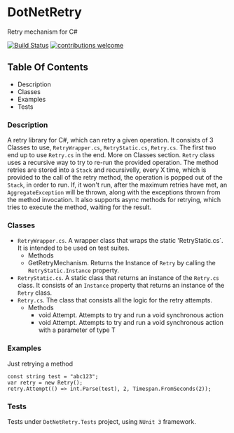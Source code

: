 ﻿# DotNetRetry
Retry mechanism for C#

[![Build Status](https://circleci.com/gh/gdyrrahitis/angular-101/tree/master.svg?style=shield&circle-token=:circle-token)](https://travis-ci.org/gdyrrahitis/dotnet-retry.svg?branch=master)
[![contributions welcome](https://img.shields.io/badge/contributions-welcome-brightgreen.svg?style=flat)](https://github.com/gdyrrahitis/dotnet-retry)

## Table Of Contents
* Description
* Classes
* Examples
* Tests

### Description
A retry library for C#, which can retry a given operation.
It consists of 3 Classes to use, `RetryWrapper.cs`, `RetryStatic.cs`, `Retry.cs`. The first two end up to use `Retry.cs` in the end. More on Classes section.
`Retry` class uses a recursive way to try to re-run the provided operation. The method retries are stored into a `Stack` and recursivelly, every X time, which is provided to the call of the retry method, the operation is popped out of the `Stack`, in order to run. If, it won't run, after the maximum retries have met, an `AggregateException` will be thrown, along with the exceptions thrown from the method invocation.
It also supports async methods for retrying, which tries to execute the method, waiting for the result.

### Classes
* `RetryWrapper.cs`. A wrapper class that wraps the static 'RetryStatic.cs`. It is intended to be used on test suites.
  *  Methods
    * GetRetryMechanism. Returns the Instance of `Retry` by calling the `RetryStatic.Instance` property.
* `RetryStatic.cs`. A static class that returns an instance of the `Retry.cs` class. It consists of an `Instance` property that returns an instance of the `Retry` class.
* `Retry.cs`. The class that consists all the logic for the retry attempts.
  * Methods
    * void Attempt. Attempts to try and run a void synchronous action
    * void Attempt<T>. Attempts to try and run a void synchronous action with a parameter of type T

### Examples
Just retrying a method
```
const string test = "abc123";
var retry = new Retry();
retry.Attempt(() => int.Parse(test), 2, Timespan.FromSeconds(2));
```

### Tests
Tests under `DotNetRetry.Tests` project, using `NUnit 3` framework.
